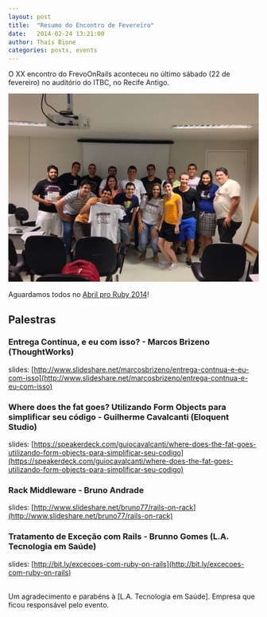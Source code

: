 ```yaml
---
layout: post
title:  "Resumo do Encontro de Fevereiro"
date:   2014-02-24 13:21:00
author: Thaís Bione
categories: posts, events
---
```


O XX encontro do FrevoOnRails aconteceu no último sábado (22 de fevereiro) no auditório do ITBC, no Recife Antigo. 

![Participantes do XX encontro do FrevoOnRails](/images/xx-frevo-foto.jpg)

Aguardamos todos no [Abril pro Ruby 2014]!

## Palestras

### Entrega Contínua, e eu com isso? - Marcos Brizeno (ThoughtWorks)

slides: [http://www.slideshare.net/marcosbrizeno/entrega-contnua-e-eu-com-isso](http://www.slideshare.net/marcosbrizeno/entrega-contnua-e-eu-com-isso)

### Where does the fat goes? Utilizando Form Objects para simplificar seu código - Guilherme Cavalcanti (Eloquent Studio)

slides: [https://speakerdeck.com/guiocavalcanti/where-does-the-fat-goes-utilizando-form-objects-para-simplificar-seu-codigo](https://speakerdeck.com/guiocavalcanti/where-does-the-fat-goes-utilizando-form-objects-para-simplificar-seu-codigo)

### Rack Middleware - Bruno Andrade

slides: [http://www.slideshare.net/bruno77/rails-on-rack](http://www.slideshare.net/bruno77/rails-on-rack)

### Tratamento de Exceção com Rails - Brunno Gomes (L.A. Tecnologia em Saúde)

slides: [http://bit.ly/excecoes-com-ruby-on-rails](http://bit.ly/excecoes-com-ruby-on-rails)

<br>
Um agradecimento e parabéns à [L.A. Tecnologia em Saúde]. Empresa que ficou responsável pelo evento.

[Abril pro Ruby 2014]: http://abrilproruby.com/pt/
[L.A. Tecnologia em Saúde]: http://www.latecnologiaemsaude.com.br/

